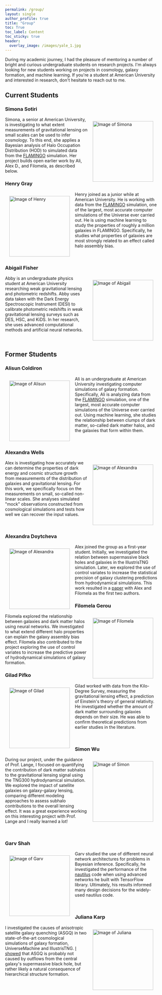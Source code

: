 ```yaml
---
permalink: /group/
layout: single
author_profile: true
title: "Group"
toc: True
toc_label: Content
toc_sticky: true
header:
  overlay_image: /images/yale_1.jpg
---
```


During my academic journey, I had the pleasure of mentoring a number of bright and curious undergraduate students on research projects. I'm always looking for new students working on projects in cosmology, galaxy formation, and machine learning. If you're a student at American University and interested in research, don't hesitate to reach out to me.

## Current Students

### Simona Sotiri

<img src="{{ site.url }}{{ site.baseurl }}/images/simona.png" alt="Image of Simona" align="right" width="200em" style="padding: 1em 1em 1em 1em">

Simona, a senior at American University, is investigating to what extent measurements of gravitational lensing on small scales can be used to infer cosmology. To this end, she applies a Bayesian analysis of Halo Occupation Distribution (HOD) to simulated data from the [FLAMINGO](https://skyandtelescope.org/astronomy-news/largest-ever-computer-simulation-of-the-universe/) simulation. Her project builds open earlier work by Ali, Alex D., and Filomela, as described below.

### Henry Gray

<img src="{{ site.url }}{{ site.baseurl }}/images/henry.png" alt="Image of Henry" align="left" width="200em" style="padding: 1em 1em 1em 1em">

Henry joined as a junior while at American University. He is working with data from the [FLAMINGO](https://skyandtelescope.org/astronomy-news/largest-ever-computer-simulation-of-the-universe/) simulation, one of the largest, most accurate computer simulations of the Universe ever carried out. He is using machine learning to study the properties of roughly a million galaxies in FLAMINGO. Specifically, he studies what properties of galaxies are most strongly related to an effect called halo assembly bias.

<br>

### Abigail Fisher

<img src="{{ site.url }}{{ site.baseurl }}/images/abby.png" alt="Image of Abigail" align="right" width="200em" style="padding: 1em 1em 1em 1em">

Abby is an undergraduate physics student at American University researching weak gravitational lensing and photometric redshifts. Abby uses data taken with the Dark Energy Spectroscopic Instrument (DESI) to calibrate photometric redshifts in weak gravitational lensing surveys such as DES, HSC, and KiDS. In her research, she uses advanced computational methods and artificial neural networks.

<br>

## Former Students

### Alisun Coldiron

<img src="{{ site.url }}{{ site.baseurl }}/images/ali.png" alt="Image of Alisun" align="left" width="200em" style="padding: 1em 1em 1em 1em">

Ali is an undergraduate at American University investigating computer simulations of galaxy formation. Specifically, Ali is analyzing data from the [FLAMINGO](https://skyandtelescope.org/astronomy-news/largest-ever-computer-simulation-of-the-universe/) simulation, one of the largest, most accurate computer simulations of the Universe ever carried out. Using machine learning, she studies the relationship between clumps of dark matter, so-called dark matter halos, and the galaxies that form within them.

<br>

### Alexandra Wells

<img src="{{ site.url }}{{ site.baseurl }}/images/alex_w.png" alt="Image of Alexandra" align="right" width="200em" style="padding: 1em 1em 1em 1em">

Alex is investigating how accurately we can determine the properties of dark energy and cosmic structure growth from measurements of the distribution of galaxies and gravitational lensing. For this work, we specifically focus on the measurements on small, so-called non-linear scales. She analyses simulated "mock" observations constructed from cosmological simulations and tests how well we can recover the input values.

<br>

### Alexandra Doytcheva

<img src="{{ site.url }}{{ site.baseurl }}/images/alex_d.png" alt="Image of Alexandra" align="left" width="200em" style="padding: 1em 1em 1em 1em">

Alex joined the group as a first-year student. Initially, we investigated the relation between supermassive black holes and galaxies in the IllustrisTNG simulation. Later, we explored the use of control variates to increase the statistical precision of galaxy clustering predictions from hydrodynamical simulations. This work resulted in a [paper](https://arxiv.org/abs/2410.14546) with Alex and Filomela as the first two authors.

### Filomela Gerou

<img src="{{ site.url }}{{ site.baseurl }}/images/filomela.png" alt="Image of Filomela" align="right" width="200em" style="padding: 1em 1em 1em 1em">

Filomela explored the relationship between galaxies and dark matter halos using neural networks. We investigated to what extend different halo properties can explain the galaxy assembly bias effect. Filomela also contributed to the project exploring the use of control variates to increase the predictive power of hydrodynamical simulations of galaxy formation.

### Gilad Pifko

<img src="{{ site.url }}{{ site.baseurl }}/images/gilad.png" alt="Image of Gilad" align="left" width="200em" style="padding: 1em 1em 1em 1em">

Gilad worked with data from the Kilo-Degree Survey, measuring the gravitational lensing effect, a prediction of Einstein's theory of general relativity. He investigated whether the amount of dark matter surrounding galaxies depends on their size. He was able to confirm theoretical predictions from earlier studies in the literature.

<br>

### Simon Wu

<img src="{{ site.url }}{{ site.baseurl }}/images/simon.png" alt="Image of Simon" align="right" width="200em" style="padding: 1em 1em 1em 1em">

During our project, under the guidance of Prof. Lange, I focused on quantifying the contribution of dark matter subhalos to the gravitational lensing signal using the TNG300 hydrodynamical simulation. We explored the impact of satellite galaxies on galaxy-galaxy lensing, comparing different modeling approaches to assess subhalo contributions to the overall lensing effect. It was a great experience working on this interesting project with Prof. Lange and I really learned a lot!

<br>

### Garv Shah

<img src="{{ site.url }}{{ site.baseurl }}/images/garv.png" alt="Image of Garv" align="left" width="200em" style="padding: 1em 1em 1em 1em">

Garv studied the use of different neural network architectures for problems in Bayesian inference. Specifically, he investigated the performance of the [nautilus](https://github.com/johannesulf/nautilus) code when using advanced networks he built with TensorFlow library. Ultimately, his results informed many design decisions for the widely-used nautilus code.

<br>

### Juliana Karp

<img src="{{ site.url }}{{ site.baseurl }}/images/juliana.png" alt="Image of Juliana" align="right" width="200em" style="padding: 1em 1em 1em 1em">

I investigated the causes of anisotropic satellite galaxy quenching (ASGQ) in two state-of-the-art cosmological simulations of galaxy formation, UniverseMachine and IllustrisTNG. [I showed](https://ui.adsabs.harvard.edu/abs/2023ApJ...949L..13K/abstract) that ASGQ is probably not caused by outflows from the central galaxy's supermassive black hole, but rather likely a natural consequence of hierarchical structure formation.
